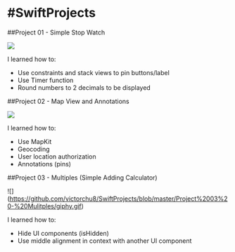 #SwiftProjects
==============

##Project 01 - Simple Stop Watch

![](https://github.com/victorchu8/SwiftProjects/blob/master/Project%2001%20-%20SimpleStopWatch/SimpleStopWatch.gif)

I learned how to:
* Use constraints and stack views to pin buttons/label
* Use Timer function
* Round numbers to 2 decimals to be displayed

##Project 02 - Map View and Annotations

![](https://github.com/victorchu8/SwiftProjects/blob/master/Project%2002%20-%20MapviewAndAnnotations/MapviewAndAnnotations.gif)

I learned how to:
* Use MapKit
* Geocoding
* User location authorization
* Annotations (pins)

##Project 03 - Multiples (Simple Adding Calculator)

![] (https://github.com/victorchu8/SwiftProjects/blob/master/Project%2003%20-%20Mulitples/giphy.gif)

I learned how to:

* Hide UI components (isHidden)
* Use middle alignment in context with another UI component

